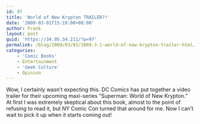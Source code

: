 ```yaml
---
id: 97
title: 'World of New Krypton TRAILER?!'
date: '2009-03-01T15:19:00+00:00'
author: Frank
layout: post
guid: 'https://34.95.34.211/?p=97'
permalink: /blog/2009/03/01/2009-3-1-world-of-new-krypton-trailer-html/
categories:
    - 'Comic Books'
    - Entertainment
    - 'Geek Culture'
    - Opinion
---
```


<div src="v5">Wow, I certainly wasn’t expecting this. DC Comics has put together a video trailer for their upcoming maxi-series “Superman: World of New Krypton.” At first I was extremely skeptical about this book, almost to the point of refusing to read it, but NY Comic Con turned that around for me. Now I can’t wait to pick it up when it starts coming out! <object height="295" width="480"><param name="movie" value="http://www.youtube.com/v/bau7zWFJRHw&hl=en&fs=1"></param><param name="allowFullScreen" value="true"></param><param name="allowscriptaccess" value="always"></param><embed allowfullscreen="true" allowscriptaccess="always" height="295" src="http://www.youtube.com/v/bau7zWFJRHw&hl=en&fs=1" type="application/x-shockwave-flash" width="480"></embed></object>

</div>